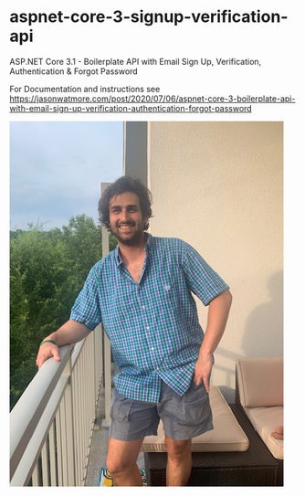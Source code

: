 # aspnet-core-3-signup-verification-api

ASP.NET Core 3.1 - Boilerplate API with Email Sign Up, Verification, Authentication & Forgot Password

For Documentation and instructions see https://jasonwatmore.com/post/2020/07/06/aspnet-core-3-boilerplate-api-with-email-sign-up-verification-authentication-forgot-password

<img
                src='https://github.com/tron5389/public-images/blob/master/profile-pic.png?raw=true'
                alt="person picture"
                />
